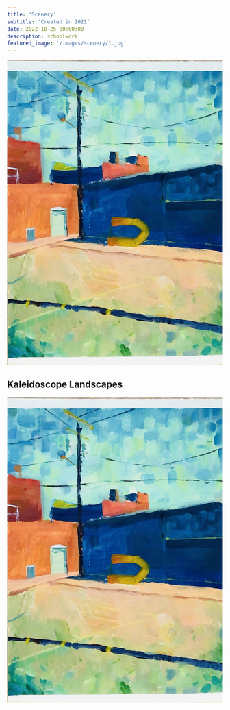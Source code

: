 ```yaml
---
title: 'Scenery'
subtitle: 'Created in 2021'
date: 2022-10-25 00:00:00
description: schoolwork
featured_image: '/images/scenery/1.jpg'
---
```


![](/images/scenery/1.jpg)

## Kaleidoscope Landscapes



<div class="gallery" data-columns="3">
	<img src="/images/scenery/1.jpg">


</div>